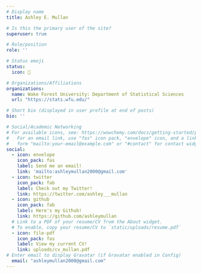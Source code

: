 ```yaml
---
# Display name
title: Ashley E. Mullan

# Is this the primary user of the site?
superuser: true

# Role/position
role: ''

# Status emoji
status:
  icon: 🤔

# Organizations/Affiliations
organizations:
  name: Wake Forest University: Department of Statistical Sciences
  url: "https://stats.wfu.edu/"

# Short bio (displayed in user profile at end of posts)
bio: ''

# Social/Academic Networking
# For available icons, see: https://wowchemy.com/docs/getting-started/page-builder/#icons
#   For an email link, use "fas" icon pack, "envelope" icon, and a link in the
#   form "mailto:your-email@example.com" or "#contact" for contact widget.
social:
  - icon: envelope
    icon_pack: fas
    label: Send me an email!
    link: 'mailto:ashleymullan2000@gmail.com'
  - icon: twitter
    icon_pack: fab
    label: Check out my Twitter!
    link: https://twitter.com/ashley___mullan
  - icon: github
    icon_pack: fab
    label: Here's my Github!
    link: https://github.com/ashleymullan
  # Link to a PDF of your resume/CV from the About widget.
  # To enable, copy your resume/CV to `static/uploads/resume.pdf`
  - icon: file-pdf
    icon_pack: fas
    label: View my current CV!
    link: uploads/cv_mullan.pdf
# Enter email to display Gravatar (if Gravatar enabled in Config)
  email: "ashleymullan2000@gmail.com"
---
```


